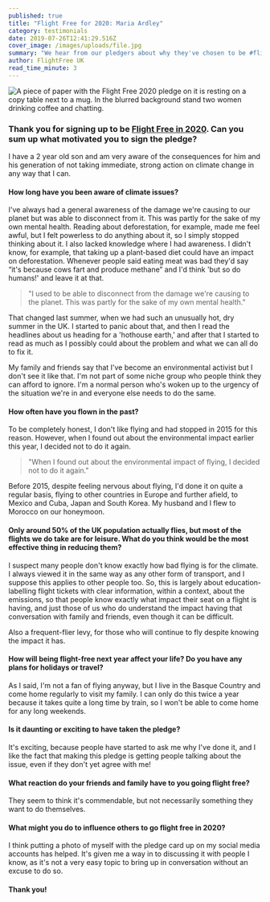 ```yaml
---
published: true
title: "Flight Free for 2020: Maria Ardley"
category: testimonials
date: 2019-07-26T12:41:29.516Z
cover_image: /images/uploads/file.jpg
summary: "We hear from our pledgers about why they've chosen to be #flightfree in 2020"
author: FlightFree UK
read_time_minute: 3
---
```

![A piece of paper with the Flight Free 2020 pledge on it is resting on a copy table next to a mug. In the blurred background stand two women drinking coffee and chatting. ](/images/uploads/file.jpg)

### **Thank you for signing up to be** **[Flight Free in 2020](https://www.flightfree.co.uk/pledge). Can you sum up what motivated you to sign the pledge?**

I have a 2 year old son and am very aware of the consequences for him and his generation of not taking immediate, strong action on climate change in any way that I can.

#### **How long have you been aware of climate issues?**

I've always had a general awareness of the damage we're causing to our planet but was able to disconnect from it. This was partly for the sake of my own mental health. Reading about deforestation, for example, made me feel awful, but I felt powerless to do anything about it, so I simply stopped thinking about it. I also lacked knowledge where I had awareness. I didn't know, for example, that taking up a plant-based diet could have an impact on deforestation. Whenever people said eating meat was bad they'd say “it's because cows fart and produce methane” and I'd think 'but so do humans!' and leave it at that. 

> "I used to be able to disconnect from the damage we're causing to the planet. This was partly for the sake of my own mental health."

That changed last summer, when we had such an unusually hot, dry summer in the UK. I started to panic about that, and then I read the headlines about us heading for a 'hothouse earth,' and after that I started to read as much as I possibly could about the problem and what we can all do to fix it. 

My family and friends say that I've become an environmental activist but I don't see it like that. I'm not part of some niche group who people think they can afford to ignore. I'm a normal person who's woken up to the urgency of the situation we're in and everyone else needs to do the same. 

#### **How often have you flown in the past?**

To be completely honest, I don't like flying and had stopped in 2015 for this reason. However, when I found out about the environmental impact earlier this year, I decided not to do it again.

> "When I found out about the environmental impact of flying, I decided not to do it again."

 Before 2015, despite feeling nervous about flying, I'd done it on quite a regular basis, flying to other countries in Europe and further afield, to Mexico and Cuba, Japan and South Korea. My husband and I flew to Morocco on our honeymoon. 

#### **Only around 50% of the UK population actually flies, but most of the flights we do take are for leisure. What do you think would be the most effective thing in reducing them?**

I suspect many people don't know exactly how bad flying is for the climate. I always viewed it in the same way as any other form of transport, and I suppose this applies to other people too. So, this is largely about education- labelling flight tickets with clear information, within a context, about the emissions, so that people know exactly what impact their seat on a flight is having, and just those of us who do understand the impact having that conversation with family and friends, even though it can be difficult. 

Also a frequent-flier levy, for those who will continue to fly despite knowing the impact it has. 

#### **How will being flight-free next year affect your life? Do you have any plans for holidays or travel?**

As I said, I'm not a fan of flying anyway, but I live in the Basque Country and come home regularly to visit my family. I can only do this twice a year because it takes quite a long time by train, so I won't be able to come home for any long weekends. 

#### **Is it daunting or exciting to have taken the pledge?**

It's exciting, because people have started to ask me why I've done it, and I like the fact that making this pledge is getting people talking about the issue, even if they don't yet agree with me!

#### **What reaction do your friends and family have to you going flight free?**

They seem to think it's commendable, but not necessarily something they want to do themselves. 

#### **What might you do to influence others to go flight free in 2020?**

I think putting a photo of myself with the pledge card up on my social media accounts has helped. It's given me a way in to discussing it with people I know, as it's not a very easy topic to bring up in conversation without an excuse to do so. 

#### **Thank you!**